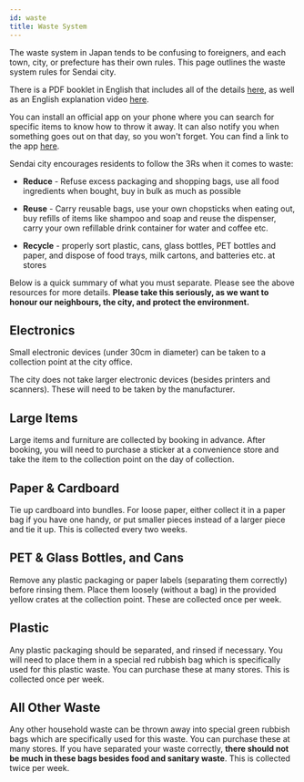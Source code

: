 ```yaml
---
id: waste
title: Waste System
---
```


The waste system in Japan tends to be confusing to foreigners, and each town, city, or prefecture has their own rules. This page outlines the waste system rules for Sendai city.

There is a PDF booklet in English that includes all of the details [here](https://www.city.sendai.jp/haiki-shido/kurashi/machi/genryo/gomi/wakekata/documents/eng.pdf), as well as an English explanation video [here](https://www.youtube.com/watch?v=cDSPnrSnQFY).

You can install an official app on your phone where you can search for specific items to know how to throw it away. It can also notify you when something goes out on that day, so you won't forget. You can find a link to the app [here](https://www.gomi100.com/articles/dashikata/592).

Sendai city encourages residents to follow the 3Rs when it comes to waste:

* **Reduce** - Refuse excess packaging and shopping bags, use all food ingredients when bought, buy in bulk as much as possible

* **Reuse** - Carry reusable bags, use your own chopsticks when eating out, buy refills of items like shampoo and soap and reuse the dispenser, carry your own refillable drink container for water and coffee etc.

* **Recycle** - properly sort plastic, cans, glass bottles, PET bottles and paper, and dispose of food trays, milk cartons, and batteries etc. at stores

Below is a quick summary of what you must separate. Please see the above resources for more details. **Please take this seriously, as we want to honour our neighbours, the city, and protect the environment.**

## Electronics

Small electronic devices (under 30cm in diameter) can be taken to a collection point at the city office.

The city does not take larger electronic devices (besides printers and scanners). These will need to be taken by the manufacturer.

## Large Items

Large items and furniture are collected by booking in advance. After booking, you will need to purchase a sticker at a convenience store and take the item to the collection point on the day of collection.

## Paper & Cardboard

Tie up cardboard into bundles. For loose paper, either collect it in a paper bag if you have one handy, or put smaller pieces instead of a larger piece and tie it up. This is collected every two weeks.

## PET & Glass Bottles, and Cans

Remove any plastic packaging or paper labels (separating them correctly) before rinsing them. Place them loosely (without a bag) in the provided yellow crates at the collection point. These are collected once per week.

## Plastic

Any plastic packaging should be separated, and rinsed if necessary. You will need to place them in a special red rubbish bag which is specifically used for this plastic waste. You can purchase these at many stores. This is collected once per week.

## All Other Waste

Any other household waste can be thrown away into special green rubbish bags which are specifically used for this waste. You can purchase these at many stores. If you have separated your waste correctly, **there should not be much in these bags besides food and sanitary waste**. This is collected twice per week.
